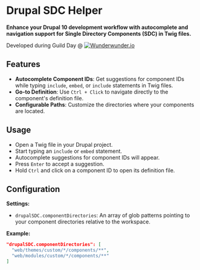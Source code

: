 # Drupal SDC Helper

**Enhance your Drupal 10 development workflow with autocomplete and navigation support for Single Directory Components (SDC) in Twig files.**

Developed during Guild Day @ [![Wunder](/assets/wunder.ico "Wunder")wunder.io](https://wunder.io/)

## Features

- **Autocomplete Component IDs**: Get suggestions for component IDs while typing `include`, `embed`, or `include` statements in Twig files.
- **Go-to Definition**: Use `Ctrl + Click` to navigate directly to the component's definition file.
- **Configurable Paths**: Customize the directories where your components are located.


## Usage

- Open a Twig file in your Drupal project.
- Start typing an `include` or `embed` statement.
- Autocomplete suggestions for component IDs will appear.
- Press `Enter` to accept a suggestion.
- Hold `Ctrl` and click on a component ID to open its definition file.

## Configuration

**Settings:**

- `drupalSDC.componentDirectories`: An array of glob patterns pointing to your component directories relative to the workspace.

**Example:**

```json
"drupalSDC.componentDirectories": [
  "web/themes/custom/*/components/**",
  "web/modules/custom/*/components/**"
]
